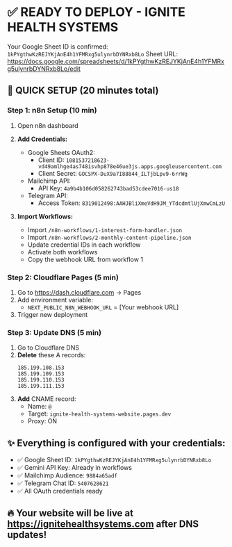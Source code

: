 # ✅ READY TO DEPLOY - IGNITE HEALTH SYSTEMS

Your Google Sheet ID is confirmed: `1kPYgthwKzREJYKjAnE4h1YFMRxg5ulynrbDYNRxb8Lo`
Sheet URL: https://docs.google.com/spreadsheets/d/1kPYgthwKzREJYKjAnE4h1YFMRxg5ulynrbDYNRxb8Lo/edit

## 🎯 QUICK SETUP (20 minutes total)

### Step 1: n8n Setup (10 min)
1. Open n8n dashboard
2. **Add Credentials:**
   - Google Sheets OAuth2:
     - Client ID: `1081537218623-vd49amlhge4as748isvhp878e46ue3js.apps.googleusercontent.com`
     - Client Secret: `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`
   - Mailchimp API:
     - API Key: `4a9b4b106d058262743bad53cdee7016-us18`
   - Telegram API:
     - Access Token: `8319012498:AAHJBliXmeVdH9JM_YTdcdmtlUjXmwCmLzU`

3. **Import Workflows:**
   - Import `/n8n-workflows/1-interest-form-handler.json`
   - Import `/n8n-workflows/2-monthly-content-pipeline.json`
   - Update credential IDs in each workflow
   - Activate both workflows
   - Copy the webhook URL from workflow 1

### Step 2: Cloudflare Pages (5 min)
1. Go to https://dash.cloudflare.com → Pages
2. Add environment variable:
   - `NEXT_PUBLIC_N8N_WEBHOOK_URL` = [Your webhook URL]
3. Trigger new deployment

### Step 3: Update DNS (5 min)
1. Go to Cloudflare DNS
2. **Delete** these A records:
   ```
   185.199.108.153
   185.199.109.153
   185.199.110.153
   185.199.111.153
   ```
3. **Add** CNAME record:
   - Name: `@`
   - Target: `ignite-health-systems-website.pages.dev`
   - Proxy: ON

## ✨ Everything is configured with your credentials:
- ✅ Google Sheet ID: `1kPYgthwKzREJYKjAnE4h1YFMRxg5ulynrbDYNRxb8Lo`
- ✅ Gemini API Key: Already in workflows
- ✅ Mailchimp Audience: `9884a65adf`
- ✅ Telegram Chat ID: `5407628621`
- ✅ All OAuth credentials ready

## 🔥 Your website will be live at https://ignitehealthsystems.com after DNS updates!